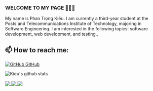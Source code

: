 ### WELCOME TO MY PAGE 👋👋👋
My name is Phan Trọng Kiều. I am currently a third-year student at the Posts and Telecommunications Institute of Technology, majoring in Software Engineering. I am interested in the following topics: software development, web development, and testing..<br>
## 📫 How to reach me: 

[![GitHub](https://i.stack.imgur.com/tskMh.png) GitHub](https://github.com/PhanTrongKieu1401/)

<!--[![Facebook](https://i.imgur.com/3wSuPjE.png) Facebook](https://www.facebook.com/kieu.phantrong/)-->


![Kieu's github stats](https://github-readme-stats-git-masterrstaa-rickstaa.vercel.app/api?username=PhanTrongKieu1401&show_icons=true&theme=tokyonight&hide=contribs,prs,issues)

<a href="https://github.com/PhanTrongKieu1401/Restaurant-App/">
  <img align="center" src="https://github-readme-stats-git-masterrstaa-rickstaa.vercel.app/api/pin/?username=PhanTrongKieu1401&repo=Restaurant-App&theme=radical" />
</a>   

<a href="https://github.com/PhanTrongKieu1401/Demo-BookStore-Web/">
  <img align="center" src="https://github-readme-stats-git-masterrstaa-rickstaa.vercel.app/api/pin/?username=PhanTrongKieu1401&repo=Demo-BookStore-Web&theme=radical" />
</a>   

<a href="https://github.com/PhanTrongKieu1401/Calculator-Web-Basic/">
  <img align="center" src="https://github-readme-stats-git-masterrstaa-rickstaa.vercel.app/api/pin/?username=PhanTrongKieu1401&repo=Calculator-Web-Basic&theme=radical" />
</a> 
